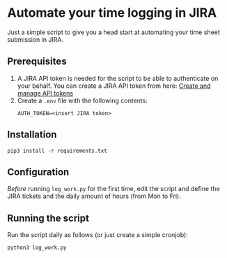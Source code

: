 # Automate your time logging in JIRA

Just a simple script to give you a head start at automating your time sheet submission in JIRA.

## Prerequisites

1. A JIRA API token is needed for the script to be able to authenticate on your behalf. You can create a JIRA API token from here: [Create and manage API tokens](https://id.atlassian.com/manage-profile/security/api-tokens)
1. Create a `.env` file with the following contents:
    ```shell
    AUTH_TOKEN=<insert JIRA token>
    ```

## Installation

```shell
pip3 install -r requirements.txt
```

## Configuration

*Before* running `log_work.py` for the first time, edit the script and define the JIRA tickets and the daily amount of hours (from Mon to Fri).

## Running the script

Run the script daily as follows (or just create a simple cronjob):

```shell
python3 log_work.py
```
